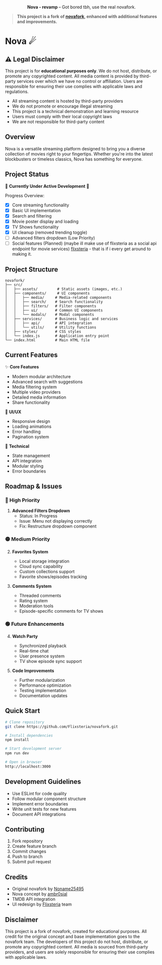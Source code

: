<p align="center">
  <strong>Nova - revamp </strong> – Got bored tbh, use the real novafork.
</p>

> **This project is a fork of [novafork](https://github.com/noname25495/novafork), enhanced with additional features and improvements.**

# Nova ☄

## ⚠️ Legal Disclaimer

This project is for **educational purposes only**. We do not host, distribute, or promote any copyrighted content. All media content is provided by third-party services over which we have no control or affiliation. Users are responsible for ensuring their use complies with applicable laws and regulations.

- All streaming content is hosted by third-party providers
- We do not promote or encourage illegal streaming
- This project is a technical demonstration and learning resource
- Users must comply with their local copyright laws
- We are not responsible for third-party content

## Overview

Nova is a versatile streaming platform designed to bring you a diverse collection of movies right to your fingertips. Whether you're into the latest blockbusters or timeless classics, Nova has something for everyone.

## Project Status

🚧 **Currently Under Active Development** 🚧

Progress Overview:
- [x] Core streaming functionality
- [x] Basic UI implementation
- [x] Search and filtering
- [x] Movie poster display and loading
- [x] TV Shows functionality
- [x] UI cleanup (removed trending toggle)
- [ ] Advanced filters dropdown (Low Priority)
- [ ] Social features (Planned) (maybe ill make use of flixsteria as a social api endpoint for movie services) [flixsteria](https://flixsteria.com/) - that is if i every get around to making it.

## Project Structure

```
novafork/
├── src/
│   ├── assets/         # Static assets (images, etc.)
│   ├── components/     # UI components
│   │   ├── media/     # Media-related components
│   │   ├── search/    # Search functionality
│   │   ├── filters/   # Filter components
│   │   ├── ui/        # Common UI components
│   │   └── modals/    # Modal components
│   ├── services/      # Business logic and services
│   │   ├── api/       # API integration
│   │   └── utils/     # Utility functions
│   ├── styles/        # CSS styles
│   └── index.js       # Application entry point
└── index.html         # Main HTML file
```

## Current Features

✨ **Core Features**
- Modern modular architecture
- Advanced search with suggestions
- Media filtering system
- Multiple video providers
- Detailed media information
- Share functionality

🎨 **UI/UX**
- Responsive design
- Loading animations
- Error handling
- Pagination system

🔧 **Technical**
- State management
- API integration
- Modular styling
- Error boundaries

## Roadmap & Issues

### 🔴 High Priority

1. **Advanced Filters Dropdown**
   - Status: In Progress
   - Issue: Menu not displaying correctly
   - Fix: Restructure dropdown component

### 🟡 Medium Priority

2. **Favorites System**
   - Local storage integration
   - Cloud sync capability
   - Custom collections support
   - Favorite shows/episodes tracking

3. **Comments System**
   - Threaded comments
   - Rating system
   - Moderation tools
   - Episode-specific comments for TV shows

### 🟢 Future Enhancements

4. **Watch Party**
   - Synchronized playback
   - Real-time chat
   - User presence system
   - TV show episode sync support

5. **Code Improvements**
   - Further modularization
   - Performance optimization
   - Testing implementation
   - Documentation updates

## Quick Start

```bash
# Clone repository
git clone https://github.com/Flixsteria/novafork.git

# Install dependencies
npm install

# Start development server
npm run dev

# Open in browser
http://localhost:3000
```

## Development Guidelines

- Use ESLint for code quality
- Follow modular component structure
- Implement error boundaries
- Write unit tests for new features
- Document API integrations

## Contributing

1. Fork repository
2. Create feature branch
3. Commit changes
4. Push to branch
5. Submit pull request

## Credits

- Original novafork by [Noname25495](https://github.com/noname25495)
- Nova concept by [ambr0sial](https://github.com/ambr0sial)
- TMDB API integration
- UI redesign by [Flixsteria](https://flixsteria.com/) team

## Disclaimer

This project is a fork of novafork, created for educational purposes. All credit for the original concept and base implementation goes to the novafork team. The developers of this project do not host, distribute, or promote any copyrighted content. All media is sourced from third-party providers, and users are solely responsible for ensuring their use complies with applicable laws.

